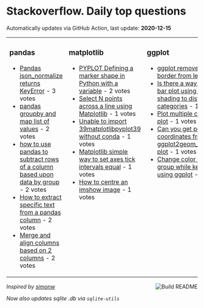 # Stackoverflow. Daily top questions 

Automatically updates via GitHub Action, last update: **<!-- date starts -->2020-12-15<!-- date ends -->**


<table><tr><td valign="top" width="33%">

### pandas
<!-- pandas starts -->
* [Pandas json_normalize returns KeyError](https://stackoverflow.com/questions/65308566/pandas-json-normalize-returns-keyerror) - 3 votes
* [pandas groupby and map list of values](https://stackoverflow.com/questions/65300549/pandas-groupby-and-map-list-of-values) - 2 votes
* [how to use pandas to subtract rows of a column based upon data by group](https://stackoverflow.com/questions/65301072/how-to-use-pandas-to-subtract-rows-of-a-column-based-upon-data-by-group) - 2 votes
* [How to extract specific text from a pandas column](https://stackoverflow.com/questions/65315149/how-to-extract-specific-text-from-a-pandas-column) - 2 votes
* [Merge and align columns based on 2 columns](https://stackoverflow.com/questions/65303121/merge-and-align-columns-based-on-2-columns) - 2 votes
<!-- pandas ends -->
</td><td valign="top" width="34%">


### matplotlib
<!-- matplotlib starts -->
* [PYPLOT Defining a marker shape in Python with a variable](https://stackoverflow.com/questions/65300049/pyplot-defining-a-marker-shape-in-python-with-a-variable) - 2 votes
* [Select N points across a line using Matplotlib](https://stackoverflow.com/questions/65305419/select-n-points-across-a-line-using-matplotlib) - 1 votes
* [Unable to import 39matplotlibpyplot39 without conda](https://stackoverflow.com/questions/65300217/unable-to-import-matplotlib-pyplot-without-conda) - 1 votes
* [Matplotlib simple way to set axes tick intervals equal](https://stackoverflow.com/questions/65298997/matplotlib-simple-way-to-set-axes-tick-intervals-equal) - 1 votes
* [How to centre an imshow image](https://stackoverflow.com/questions/65298813/how-to-centre-an-imshow-image) - 1 votes
<!-- matplotlib ends -->
</td><td valign="top" width="34%">


### ggplot
<!-- ggplot2 starts -->
* [ggplot removes geom_label border from legend](https://stackoverflow.com/questions/65298945/ggplot-removes-geom-label-border-from-legend) - 2 votes
* [Is there a way to plot a stacked bar plot using both colour and shading to distinguish categories](https://stackoverflow.com/questions/65312775/is-there-a-way-to-plot-a-stacked-bar-plot-using-both-colour-and-shading-to-disti) - 1 votes
* [Plot multiple columns on same plot](https://stackoverflow.com/questions/65315116/plot-multiple-columns-on-same-plot) - 1 votes
* [Can you get polygon coordinates from a ggplot2geom_density_2d_filled plot](https://stackoverflow.com/questions/65313262/can-you-get-polygon-coordinates-from-a-ggplot2geom-density-2d-filled-plot) - 1 votes
* [Change color of points within group while keeping jitter using ggplot](https://stackoverflow.com/questions/65303141/change-color-of-points-within-group-while-keeping-jitter-using-ggplot) - 1 votes
<!-- ggplot2 ends -->
</td></tr></table>

<a href="https://github.com/hp0404/hp0404/actions"><img src="https://github.com/hp0404/hp0404/workflows/Build%20README/badge.svg" align="right" alt="Build README"></a> <p>*Inspired by  [simonw](https://github.com/simonw/simonw)*</p> <p> *Now also updates sqlite .db via `sqlite-utils`* </p>
